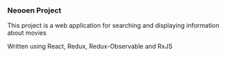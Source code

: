 ### Neooen Project

This project is a web application for searching and displaying information about movies

Written using React, Redux, Redux-Observable and RxJS
